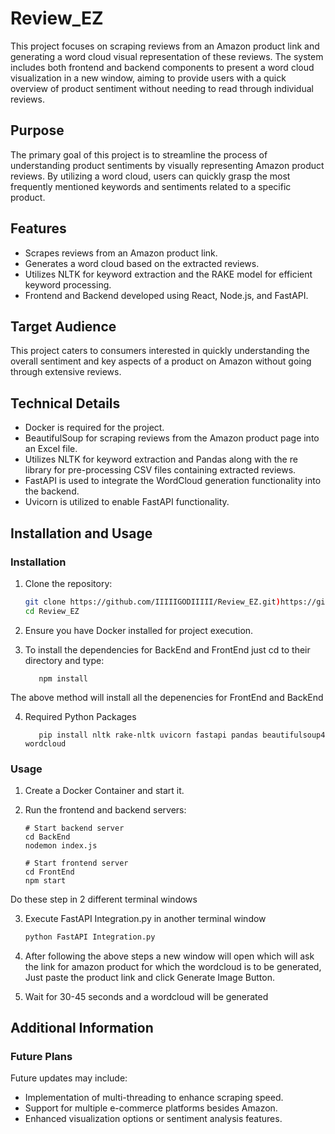 # Review_EZ

This project focuses on scraping reviews from an Amazon product link and generating a word cloud visual representation of these reviews. The system includes both frontend and backend components to present a word cloud visualization in a new window, aiming to provide users with a quick overview of product sentiment without needing to read through individual reviews.

## Purpose

The primary goal of this project is to streamline the process of understanding product sentiments by visually representing Amazon product reviews. By utilizing a word cloud, users can quickly grasp the most frequently mentioned keywords and sentiments related to a specific product.

## Features

- Scrapes reviews from an Amazon product link.
- Generates a word cloud based on the extracted reviews.
- Utilizes NLTK for keyword extraction and the RAKE model for efficient keyword processing.
- Frontend and Backend developed using React, Node.js, and FastAPI.

## Target Audience

This project caters to consumers interested in quickly understanding the overall sentiment and key aspects of a product on Amazon without going through extensive reviews.

## Technical Details

- Docker is required for the project.
- BeautifulSoup for scraping reviews from the Amazon product page into an Excel file.
- Utilizes NLTK for keyword extraction and Pandas along with the re library for pre-processing CSV files containing extracted reviews.
- FastAPI is used to integrate the WordCloud generation functionality into the backend.
- Uvicorn is utilized to enable FastAPI functionality.

## Installation and Usage

### Installation

1. Clone the repository:

   ```bash
   git clone https://github.com/IIIIIGODIIIII/Review_EZ.git)https://github.com/IIIIIGODIIIII/Review_EZ.git
   cd Review_EZ

2. Ensure you have Docker installed for project execution.

3. To install the dependencies for BackEnd and FrontEnd just cd to their directory and type:

   ```terminal 
      npm install

The above method will install all the depenencies for FrontEnd and BackEnd

4. Required Python Packages

   ```terminal
      pip install nltk rake-nltk uvicorn fastapi pandas beautifulsoup4 wordcloud 
   
### Usage

1. Create a Docker Container and start it.
   
2. Run the frontend and backend servers:

   ```terminal
   # Start backend server
   cd BackEnd
   nodemon index.js
   
   # Start frontend server
   cd FrontEnd
   npm start

Do these step in 2 different terminal windows

3. Execute FastAPI Integration.py in another terminal window
   
   ```python
   python FastAPI Integration.py

4. After following the above steps a new window will open which will ask the link for amazon product for which the wordcloud is to be generated, Just paste the product link and click Generate Image Button.

5. Wait for 30-45 seconds and a wordcloud will be generated 

## Additional Information 

### Future Plans 

Future updates may include:

- Implementation of multi-threading to enhance scraping speed.
- Support for multiple e-commerce platforms besides Amazon.
- Enhanced visualization options or sentiment analysis features.
